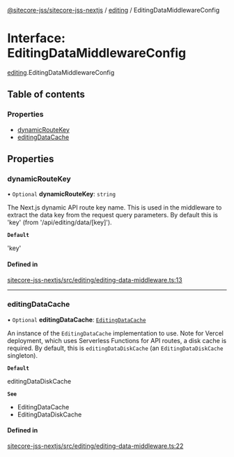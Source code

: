 [@sitecore-jss/sitecore-jss-nextjs](../README.md) / [editing](../modules/editing.md) / EditingDataMiddlewareConfig

# Interface: EditingDataMiddlewareConfig

[editing](../modules/editing.md).EditingDataMiddlewareConfig

## Table of contents

### Properties

- [dynamicRouteKey](editing.EditingDataMiddlewareConfig.md#dynamicroutekey)
- [editingDataCache](editing.EditingDataMiddlewareConfig.md#editingdatacache)

## Properties

### dynamicRouteKey

• `Optional` **dynamicRouteKey**: `string`

The Next.js dynamic API route key name. This is used in the middleware to extract the data
key from the request query parameters. By default this is 'key' (from '/api/editing/data/[key]').

**`Default`**

'key'

#### Defined in

[sitecore-jss-nextjs/src/editing/editing-data-middleware.ts:13](https://github.com/Sitecore/jss/blob/876dae504/packages/sitecore-jss-nextjs/src/editing/editing-data-middleware.ts#L13)

___

### editingDataCache

• `Optional` **editingDataCache**: [`EditingDataCache`](editing.EditingDataCache.md)

An instance of the `EditingDataCache` implementation to use.
Note for Vercel deployment, which uses Serverless Functions for API routes, a disk cache is required.
By default, this is `editingDataDiskCache` (an `EditingDataDiskCache` singleton).

**`Default`**

editingDataDiskCache

**`See`**

 - EditingDataCache
 - EditingDataDiskCache

#### Defined in

[sitecore-jss-nextjs/src/editing/editing-data-middleware.ts:22](https://github.com/Sitecore/jss/blob/876dae504/packages/sitecore-jss-nextjs/src/editing/editing-data-middleware.ts#L22)
